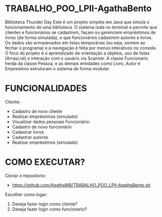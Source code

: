 # TRABALHO_POO_LPII-AgathaBento
Biblioteca Thunder Day
Este é um projeto simples em Java que simula o funcionamento de uma biblioteca. O sistema roda no terminal e permite que clientes e funcionários se cadastrem, façam ou gerenciem empréstimos de livros (de forma simulada), e que funcionários cadastrem autores e livros.
Os dados são armazenados em listas temporárias (ou seja, somem ao fechar o programa) e a navegação é feita por menus interativos no console. O foco do projeto é o aprendizado de orientação a objetos, uso de listas (ArrayList) e interação com o usuário via Scanner.
A classe Funcionario herda da classe Pessoa, e as demais entidades como Livro, Autor e Emprestimo estruturam o sistema de forma modular.
# FUNCIONALIDADES
Cliente:
- Cadastro de novo cliente
- Realizar empréstimos (simulado)
- Visualizar dados pessoais
Funcionário:
- Cadastro de novo funcionário
- Cadastrar livros
- Cadastrar autores
- Realizar empréstimos (simulado)
# COMO EXECUTAR?
Clonar o repositorio:
- https://github.com/AgathaWB/TRABALHO_POO_LPII-AgathaBento.git
  
Escolher como logar:
1. Deseja fazer login como cliente?
2. Deseja fazer login como funcionario?
